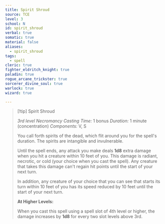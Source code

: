 ```yaml
---
title: Spirit Shroud
source: TCE
level: 3
school: N
id: spirit_shroud
verbal: true
somatic: true
material: false
aliases:
  - spirit_shroud
tags:
  - spell
cleric: true
fighter_eldritch_knight: true
paladin: true
rogue_arcane_trickster: true
sorcerer_divine_soul: true
warlock: true
wizard: true

---
```

>[!tip] Spirit Shroud
>
> *3rd level Necromancy*
> *Casting Time:* 1 bonus
> *Duration:* 1 minute (concentration)
> *Components:* V, S
>
>You call forth spirits of the dead, which flit around you for the spell's duration. The spirits are intangible and invulnerable.
>
>Until the spell ends, any attack you make deals **1d8** extra damage when you hit a creature within 10 feet of you. This damage is radiant, necrotic, or cold (your choice when you cast the spell). Any creature that takes this damage can't regain hit points until the start of your next turn.
>
>In addition, any creature of your choice that you can see that starts its turn within 10 feet of you has its speed reduced by 10 feet until the start of your next turn.
>
>**At Higher Levels:**
>
>When you cast this spell using a spell slot of 4th level or higher, the damage increases by **1d8** for every two slot levels above 3rd.
>

